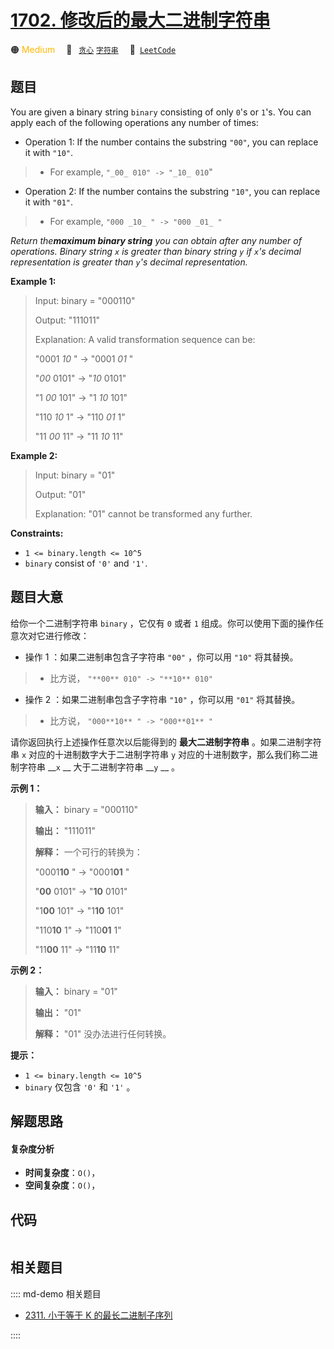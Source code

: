 # [1702. 修改后的最大二进制字符串](https://leetcode.com/problems/maximum-binary-string-after-change)

🟠 <font color=#ffb800>Medium</font>&emsp; 🔖&ensp; [`贪心`](/leetcode/outline/tag/greedy.md) [`字符串`](/leetcode/outline/tag/string.md)&emsp; 🔗&ensp;[`LeetCode`](https://leetcode.com/problems/maximum-binary-string-after-change)


## 题目

You are given a binary string `binary` consisting of only `0`'s or `1`'s. You
can apply each of the following operations any number of times:

  * Operation 1: If the number contains the substring `"00"`, you can replace it with `"10"`. 
> 
> * For example, `"_00_ 010" -> "_10_ 010`"
  * Operation 2: If the number contains the substring `"10"`, you can replace it with `"01"`. 
> 
> * For example, `"000 _10_ " -> "000 _01_ "`

_Return the**maximum binary string** you can obtain after any number of
operations. Binary string `x` is greater than binary string `y` if `x`'s
decimal representation is greater than `y`'s decimal representation._



**Example 1:**

> Input: binary = "000110"
> 
> Output: "111011"
> 
> Explanation: A valid transformation sequence can be:
> 
> "0001 _10_ " -> "0001 _01_ " 
> 
> "_00_ 0101" -> "_10_ 0101" 
> 
> "1 _00_ 101" -> "1 _10_ 101" 
> 
> "110 _10_ 1" -> "110 _01_ 1" 
> 
> "11 _00_ 11" -> "11 _10_ 11"

**Example 2:**

> Input: binary = "01"
> 
> Output: "01"
> 
> Explanation:  "01" cannot be transformed any further.

**Constraints:**

  * `1 <= binary.length <= 10^5`
  * `binary` consist of `'0'` and `'1'`.


## 题目大意

给你一个二进制字符串 `binary` ，它仅有 `0` 或者 `1` 组成。你可以使用下面的操作任意次对它进行修改：

  * 操作 1 ：如果二进制串包含子字符串 `"00"` ，你可以用 `"10"` 将其替换。 
> 
> * 比方说， `"**00** 010" -> "**10** 010"`
  * 操作 2 ：如果二进制串包含子字符串 `"10"` ，你可以用 `"01"` 将其替换。 
> 
> * 比方说， `"000**10** " -> "000**01** "`

请你返回执行上述操作任意次以后能得到的 **最大二进制字符串** 。如果二进制字符串 `x` 对应的十进制数字大于二进制字符串 `y`
对应的十进制数字，那么我们称二进制字符串 __`x` __ 大于二进制字符串 __`y` __ 。

**示例 1：**

> 
> 
> 
> 
> 
> **输入：** binary = "000110"
> 
> **输出：** "111011"
> 
> **解释：** 一个可行的转换为：
> 
> "0001**10** " -> "0001**01** " 
> 
> "**00** 0101" -> "**10** 0101" 
> 
> "1**00** 101" -> "1**10** 101" 
> 
> "110**10** 1" -> "110**01** 1" 
> 
> "11**00** 11" -> "11**10** 11"
> 
> 

**示例 2：**

> 
> 
> 
> 
> 
> **输入：** binary = "01"
> 
> **输出：** "01"
> 
> **解释：** "01" 没办法进行任何转换。
> 
> 

**提示：**

  * `1 <= binary.length <= 10^5`
  * `binary` 仅包含 `'0'` 和 `'1'` 。


## 解题思路

#### 复杂度分析

- **时间复杂度**：`O()`，
- **空间复杂度**：`O()`，

## 代码

```javascript

```

## 相关题目

:::: md-demo 相关题目
- [2311. 小于等于 K 的最长二进制子序列](https://leetcode.com/problems/longest-binary-subsequence-less-than-or-equal-to-k)

::::
